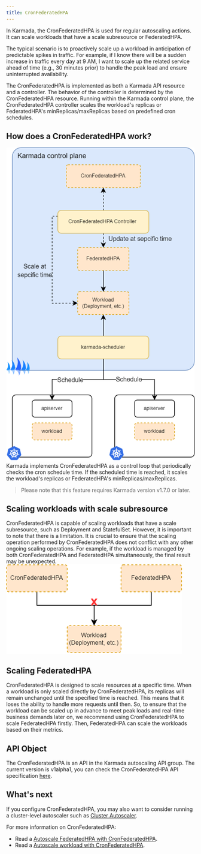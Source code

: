 ```yaml
---
title: CronFederatedHPA
---
```


In Karmada, the CronFederatedHPA is used for regular autoscaling actions. It can scale workloads that have a scale subresource or FederatedHPA.

The typical scenario is to proactively scale up a workload in anticipation of predictable spikes in traffic. For example, if I know there will be a sudden increase in traffic every day at 9 AM, I want to scale up the related service ahead of time (e.g., 30 minutes prior) to handle the peak load and ensure uninterrupted availability.

The CronFederatedHPA is implemented as both a Karmada API resource and a controller. The behavior of the controller is determined by the CronFederatedHPA resource. Running within the Karmada control plane, the CronFederatedHPA controller scales the workload's replicas or FederatedHPA's minReplicas/maxReplicas based on predefined cron schedules.

## How does a CronFederatedHPA work?

![cronfederatedhpa-architecture](../../resources/userguide/autoscaling/cronfederatedhpa-architecture.png)  
Karmada implements CronFederatedHPA as a control loop that periodically checks the cron schedule time. If the scheduled time is reached, it scales the workload's replicas or FederatedHPA's minReplicas/maxReplicas.

> Please note that this feature requires Karmada version v1.7.0 or later.

## Scaling workloads with scale subresource

CronFederatedHPA is capable of scaling workloads that have a scale subresource, such as Deployment and StatefulSet. However, it is important to note that there is a limitation. It is crucial to ensure that the scaling operation performed by CronFederatedHPA does not conflict with any other ongoing scaling operations. For example, if the workload is managed by both CronFederatedHPA and FederatedHPA simultaneously, the final result may be unexpected.  
![autoscale-workload-conflicts](../../resources/userguide/autoscaling/autoscaling-conflicts.png)

## Scaling FederatedHPA

CronFederatedHPA is designed to scale resources at a specific time. When a workload is only scaled directly by CronFederatedHPA, its replicas will remain unchanged until the specified time is reached. This means that it loses the ability to handle more requests until then.
So, to ensure that the workload can be scaled up in advance to meet peak loads and real-time business demands later on, we recommend using CronFederatedHPA to scale FederatedHPA firstly. Then, FederatedHPA can scale the workloads based on their metrics.

## API Object

The CronFederatedHPA is an API in the Karmada autoscaling API group. The current version is v1alpha1, you can check the CronFederatedHPA API specification [here](https://github.com/karmada-io/karmada/blob/04d2ef17d835ffb6109ba268a0f21e3f880090fa/pkg/apis/autoscaling/v1alpha1/cronfederatedhpa_types.go#L32).

## What's next

If you configure CronFederatedHPA, you may also want to consider running a cluster-level autoscaler such as [Cluster Autoscaler](https://github.com/kubernetes/autoscaler/tree/master/cluster-autoscaler).  

For more information on CronFederatedHPA:
* Read a [Autoscale FederatedHPA with CronFederatedHPA](../../tutorials/autoscaling-federatedhpa-with-cronfederatedhpa.md).
* Read a [Autoscale workload with CronFederatedHPA](../../tutorials/autoscaling-workload-with-cronfederatedhpa.md).
